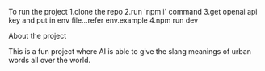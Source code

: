To run the project
1.clone the repo
2.run 'npm i' command
3.get openai api key and put in env file...refer env.example 
4.npm run dev

About the project

This is a fun project where AI is able to give the slang meanings of urban words all over the world.